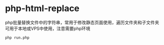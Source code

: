 # php-html-replace
php批量替换文件中的字符串，常用于修改静态页面使用，遍历文件夹和子文件夹
可用于本地或VPS中使用，注意需要php环境
```
php run.php
```
